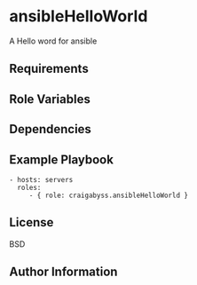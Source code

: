 ansibleHelloWorld
=========

A Hello word for ansible

Requirements
------------


Role Variables
--------------



Dependencies
------------



Example Playbook
----------------

    - hosts: servers
      roles:
         - { role: craigabyss.ansibleHelloWorld }

License
-------
BSD

Author Information
------------------

